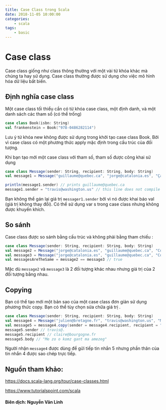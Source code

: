 ```yaml
---
title: Case Class trong Scala
date: 2018-11-05 10:00:00
categories: 
    - scala
tags: 
    - basic
---
```


# Case class

Case class giống như class thông thường với một vài từ khóa khác mà chúng ta hay sử dụng. Case class thường được sử dụng cho việc mô hình hóa dữ liệu bất biến. 

## Định nghĩa case class

Một case class tối thiểu cần có từ khóa case class, một định danh, và một danh sách các tham số (có thể trống)
```scala
case class Book(isbn: String) 
val frankenstein = Book("978-0486282114")
```
<!-- more -->

Lưu ý từ khóa new không được sử dụng trong khởi tạo case class Book. Bởi vì case class có một phương thức apply mặc định trong cấu trúc của đối tượng.

Khi bạn tạo mới một case class với tham số, tham số được công khai sử dụng
```scala
case class Message(sender: String, recipient: String, body: String) 
val message1 = Message("guillaume@quebec.ca", "jorge@catalonia.es", "Ça va ?")

println(message1.sender) // prints guillaume@quebec.ca 
message1.sender = "travis@washington.us" // this line does not compile
```

Bạn không thể gán lại giá trị `messager1.sender` bởi vì nó được khai báo val (giá trị không thay đổi). Có thể sử dụng var s trong case class nhưng không được khuyến khích.

## So sánh

Case class được so sánh bằng cấu trúc và không phải bằng tham chiếu :
```scala
case class Message(sender: String, recipient: String, body: String) 
val message2 = Message("jorge@catalonia.es", "guillaume@quebec.ca", "Com va?") 
val message3 = Message("jorge@catalonia.es", "guillaume@quebec.ca", "Com va?") 
val messagesAreTheSame = message2 == message3 // true
```
Mặc dù `message2` và `message3` là 2 đối tượng khác nhau nhưng giá trị của 2 đối tượng bằng nhau. 

## Copying

Bạn có thể tạo mới một bản sao của một case class đơn giản sử dụng phương thức copy. Bạn có thể tùy chọn sửa chữa giá trị .
```scala
case class Message(sender: String, recipient: String, body: String) 
val message4 = Message("julien@bretagne.fr", "travis@washington.us", "Me zo o komz gant ma amezeg") 
val message5 = message4.copy(sender = message4.recipient, recipient = "claire@bourgogne.fr") 
message5.sender // travis@.
message5.recipient // claire@bourgogne.fr 
message5.body // "Me zo o komz gant ma amezeg"
```
Người nhận `message4` được dùng để gửi tiếp tin nhắn 5 nhưng phần thân của tin nhắn 4 được sao chép trực tiếp.


## Nguồn tham khảo:
https://docs.scala-lang.org/tour/case-classes.html

https://www.tutorialspoint.com/scala

#### Biên dịch: Nguyễn Văn Linh